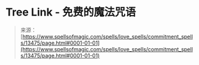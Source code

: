 <!--yml

category: 未分类

date: 2024-06-12 18:51:56

-->

# Tree Link - 免费的魔法咒语

> 来源：[https://www.spellsofmagic.com/spells/love_spells/commitment_spells/13475/page.html#0001-01-01](https://www.spellsofmagic.com/spells/love_spells/commitment_spells/13475/page.html#0001-01-01)
